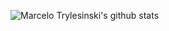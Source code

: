 ![Marcelo Trylesinski's github stats](https://github-readme-stats.vercel.app/api?username=Kludex&show_icons=true&theme=merko)
